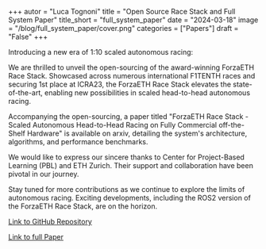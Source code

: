 +++
autor = "Luca Tognoni"
title = "Open Source Race Stack and Full System Paper"
title_short = "full_system_paper"
date = "2024-03-18"
image = "/blog/full_system_paper/cover.png"
categories = ["Papers"]
draft = "False"
+++


Introducing a new era of 1:10 scaled autonomous racing:

We are thrilled to unveil the open-sourcing of the award-winning ForzaETH Race Stack. Showcased across numerous international F1TENTH races and securing 1st place at ICRA23, the ForzaETH Race Stack elevates the state-of-the-art, enabling new possibilities in scaled head-to-head autonomous racing.

Accompanying the open-sourcing, a paper titled "ForzaETH Race Stack - Scaled Autonomous Head-to-Head Racing on Fully Commercial off-the-Shelf Hardware" is available on arxiv, detailing the system's architecture, algorithms, and performance benchmarks.

We would like to express our sincere thanks to Center for Project-Based Learning (PBL) and ETH Zurich. Their support and collaboration have been pivotal in our journey.

Stay tuned for more contributions as we continue to explore the limits of autonomous racing. Exciting developments, including the ROS2 version of the ForzaETH Race Stack, are on the horizon.

[Link to GitHub Repository](https://github.com/ForzaETH/race_stack)

[Link to full Paper](https://arxiv.org/abs/2403.11784)